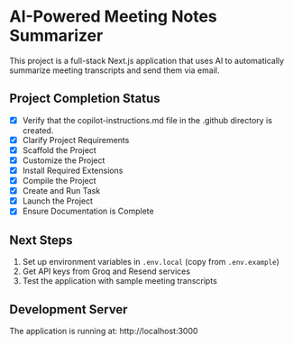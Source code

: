 <!-- Use this file to provide workspace-specific custom instructions to Copilot. For more details, visit https://code.visualstudio.com/docs/copilot/copilot-customization#_use-a-githubcopilotinstructionsmd-file -->

# AI-Powered Meeting Notes Summarizer

This project is a full-stack Next.js application that uses AI to automatically summarize meeting transcripts and send them via email.

## Project Completion Status
- [x] Verify that the copilot-instructions.md file in the .github directory is created.
- [x] Clarify Project Requirements
- [x] Scaffold the Project
- [x] Customize the Project  
- [x] Install Required Extensions
- [x] Compile the Project
- [x] Create and Run Task
- [x] Launch the Project
- [x] Ensure Documentation is Complete

## Next Steps
1. Set up environment variables in `.env.local` (copy from `.env.example`)
2. Get API keys from Groq and Resend services
3. Test the application with sample meeting transcripts

## Development Server
The application is running at: http://localhost:3000
